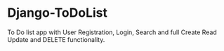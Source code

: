 # Django-ToDoList
To Do list app with User Registration, Login, Search and full Create Read Update and DELETE functionality.
